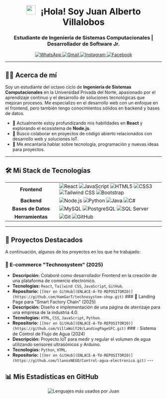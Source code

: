 <h1 align="center">
  <img src="https://media.giphy.com/media/hvRJCLFzcasrR4ia7z/giphy.gif" width="30px" style="margin-right: 10px;">
  ¡Hola! Soy Juan Alberto Villalobos
</h1>
<h3 align="center">Estudiante de Ingeniería de Sistemas Computacionales | Desarrollador de Software Jr.</h3>

<p align="center">
  <a href="https://wa.me/51934143000" target="_blank">
    <img src="https://img.shields.io/badge/WhatsApp-25D366?style=for-the-badge&logo=whatsapp&logoColor=white" alt="WhatsApp">
  </a>
  <a href="mailto:jdoblea29@gmail.com" target="_blank">
    <img src="https://img.shields.io/badge/Gmail-D14836?style=for-the-badge&logo=gmail&logoColor=white" alt="Gmail">
  </a>
  <a href="https://www.instagram.com/villawolf_29" target="_blank">
    <img src="https://img.shields.io/badge/Instagram-E4405F?style=for-the-badge&logo=instagram&logoColor=white" alt="Instagram">
  </a>
  <a href="https://www.facebook.com/juan.villalobos.865252" target="_blank">
    <img src="https://img.shields.io/badge/Facebook-1877F2?style=for-the-badge&logo=facebook&logoColor=white" alt="Facebook">
  </a>
</p>

---

## 👨‍💻 Acerca de mí

Soy un estudiante del octavo ciclo de **Ingeniería de Sistemas Computacionales** en la Universidad Privada del Norte, apasionado por el aprendizaje continuo y el desarrollo de soluciones tecnológicas que mejoran procesos. Me especializo en el desarrollo web con un enfoque en el frontend, pero también tengo conocimientos sólidos en backend y bases de datos.

- 🌱 Actualmente estoy profundizando mis habilidades en **React** y explorando el ecosistema de **Node.js**.
- 👯 Busco colaborar en proyectos de código abierto relacionados con desarrollo web y soluciones IoT.
- 💬 Me encantaría hablar sobre tecnología, programación y nuevas ideas para proyectos.

---

## 🛠️ Mi Stack de Tecnologías

<table>
  <tr>
    <td align="center" width="150">
      <strong>Frontend</strong>
    </td>
    <td>
      <img src="https://img.shields.io/badge/React-20232A?style=for-the-badge&logo=react&logoColor=61DAFB" alt="React">
      <img src="https://img.shields.io/badge/JavaScript-F7DF1E?style=for-the-badge&logo=javascript&logoColor=black" alt="JavaScript">
      <img src="https://img.shields.io/badge/HTML5-E34F26?style=for-the-badge&logo=html5&logoColor=white" alt="HTML5">
      <img src="https://img.shields.io/badge/CSS3-1572B6?style=for-the-badge&logo=css3&logoColor=white" alt="CSS3">
      <img src="https://img.shields.io/badge/Tailwind_CSS-38B2AC?style=for-the-badge&logo=tailwind-css&logoColor=white" alt="Tailwind CSS">
      <img src="https://img.shields.io/badge/Bootstrap-563D7C?style=for-the-badge&logo=bootstrap&logoColor=white" alt="Bootstrap">
    </td>
  </tr>
  <tr>
    <td align="center">
      <strong>Backend</strong>
    </td>
    <td>
      <img src="https://img.shields.io/badge/Node.js-339933?style=for-the-badge&logo=nodedotjs&logoColor=white" alt="Node.js">
      <img src="https://img.shields.io/badge/Python-3776AB?style=for-the-badge&logo=python&logoColor=white" alt="Python">
      <img src="https://img.shields.io/badge/Java-ED8B00?style=for-the-badge&logo=openjdk&logoColor=white" alt="Java">
       <img src="https://img.shields.io/badge/C%23-239120?style=for-the-badge&logo=c-sharp&logoColor=white" alt="C#">
    </td>
  </tr>
  <tr>
    <td align="center">
      <strong>Bases de Datos</strong>
    </td>
    <td>
      <img src="https://img.shields.io/badge/MySQL-005C84?style=for-the-badge&logo=mysql&logoColor=white" alt="MySQL">
      <img src="https://img.shields.io/badge/PostgreSQL-316192?style=for-the-badge&logo=postgresql&logoColor=white" alt="PostgreSQL">
      <img src="https://img.shields.io/badge/Microsoft_SQL_Server-CC2927?style=for-the-badge&logo=microsoft-sql-server&logoColor=white" alt="SQL Server">
    </td>
  </tr>
  <tr>
    <td align="center">
      <strong>Herramientas</strong>
    </td>
    <td>
      <img src="https://img.shields.io/badge/Git-F05032?style=for-the-badge&logo=git&logoColor=white" alt="Git">
      <img src="https://img.shields.io/badge/GitHub-100000?style=for-the-badge&logo=github&logoColor=white" alt="GitHub">
    </td>
  </tr>
</table>

---

## 🚀 Proyectos Destacados

A continuación, algunos de los proyectos en los que he trabajado:

### 🛒 E-commerce "Technosystem" (2025)
- **Descripción:** Colaboré como desarrollador Frontend en la creación de una plataforma de comercio electrónico.
- **Tecnologías:** `React`, `Tailwind CSS`, `JavaScript`, `GitHub`.
- **Repositorio:** `[[Ver en GitHub](ENLACE-A-TU-REPOSITORIO)](https://github.com/HamGarT/technosystem-shop.git)` ### 📄 Landing Page para "Smart Factory Chain" (2025)
- **Descripción:** Diseño e implementación de una página de aterrizaje para una empresa de la industria 4.0.
- **Tecnologías:** `HTML`, `CSS`, `JavaScript`, `Python`.
- **Repositorio:** `[[Ver en GitHub](ENLACE-A-TU-REPOSITORIO)](https://github.com/VillaWolf29/LandingPageSFC.git)` ### 💧 Sistema de Control de Flujo de Agua (2024)
- **Descripción:** Proyecto IoT para medir y regular el volumen de agua utilizando sensores ultrasónicos y Arduino.
- **Tecnologías:** `Python`, `HTML`.
- **Repositorio:** `[[Ver en GitHub](ENLACE-A-TU-REPOSITORIO)](https://github.com/llanosNEGO/Control-agua-electronico.git)` ---

## 📊 Mis Estadísticas en GitHub

<p align="center">  
  <img src="https://github-readme-stats.vercel.app/api/top-langs/?username=VillaWolf29&layout=compact&langs_count=8&theme=dracula" alt="Lenguajes más usados por Juan">
</p>

